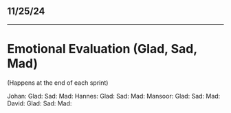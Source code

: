 ## 11/25/24

_____________________________________________

# Emotional Evaluation (Glad, Sad, Mad)
(Happens at the end of each sprint)

Johan:
    Glad:
    Sad:
    Mad:
Hannes:
    Glad:
    Sad:
    Mad:
Mansoor:
    Glad:
    Sad:
    Mad:
David:
    Glad:
    Sad:
    Mad:

